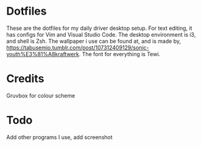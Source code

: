 # Dotfiles
These are the dotfiles for my daily driver desktop setup. For text editing, it has configs for Vim and Visual Studio Code. The desktop environment is i3, and shell is Zsh. The wallpaper i use can be found at, and is made by, https://tabusemio.tumblr.com/post/107312409129/sonic-youth%E3%81%A8kraftwerk. The font for everything is Tewi.

# Credits
Gruvbox for colour scheme

# Todo
Add other programs I use, add screenshot
